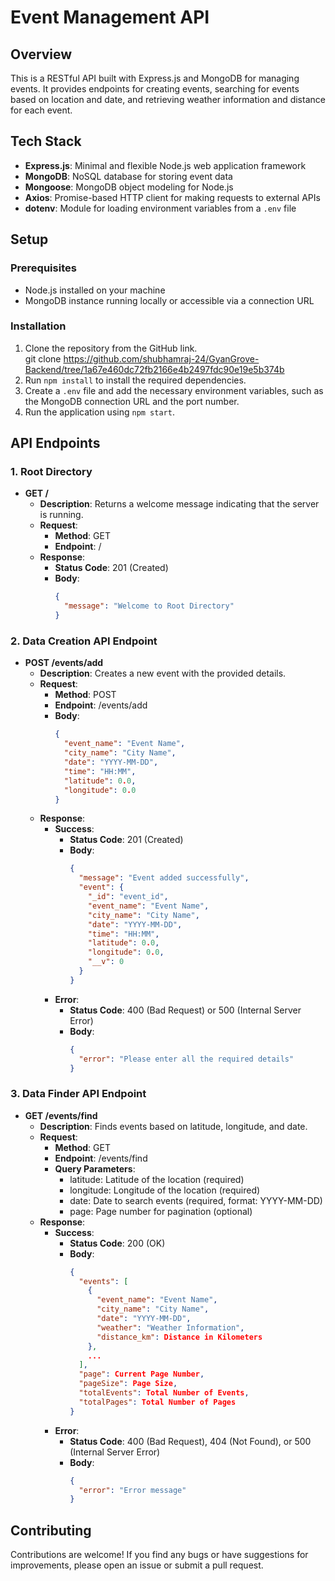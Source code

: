 # Event Management API

## Overview

This is a RESTful API built with Express.js and MongoDB for managing events. It provides endpoints for creating events, searching for events based on location and date, and retrieving weather information and distance for each event.

## Tech Stack

- **Express.js**: Minimal and flexible Node.js web application framework
- **MongoDB**: NoSQL database for storing event data
- **Mongoose**: MongoDB object modeling for Node.js
- **Axios**: Promise-based HTTP client for making requests to external APIs
- **dotenv**: Module for loading environment variables from a `.env` file

## Setup

### Prerequisites

- Node.js installed on your machine
- MongoDB instance running locally or accessible via a connection URL

### Installation

1. Clone the repository from the GitHub link.<br>
   git clone https://github.com/shubhamraj-24/GyanGrove-Backend/tree/1a67e460dc72fb2166e4b2497fdc90e19e5b374b
2. Run `npm install` to install the required dependencies.
3. Create a `.env` file and add the necessary environment variables, such as the MongoDB connection URL and the port number.
4. Run the application using `npm start`.

## API Endpoints

### 1. Root Directory

- **GET /**
  - **Description**: Returns a welcome message indicating that the server is running.
  - **Request**:
    - **Method**: GET
    - **Endpoint**: /
  - **Response**:
    - **Status Code**: 201 (Created)
    - **Body**:
      ```json
      {
        "message": "Welcome to Root Directory"
      }
      ```

### 2. Data Creation API Endpoint

- **POST /events/add**
  - **Description**: Creates a new event with the provided details.
  - **Request**:
    - **Method**: POST
    - **Endpoint**: /events/add
    - **Body**:
      ```json
      {
        "event_name": "Event Name",
        "city_name": "City Name",
        "date": "YYYY-MM-DD",
        "time": "HH:MM",
        "latitude": 0.0,
        "longitude": 0.0
      }
      ```
  - **Response**:
    - **Success**:
      - **Status Code**: 201 (Created)
      - **Body**:
        ```json
        {
          "message": "Event added successfully",
          "event": {
            "_id": "event_id",
            "event_name": "Event Name",
            "city_name": "City Name",
            "date": "YYYY-MM-DD",
            "time": "HH:MM",
            "latitude": 0.0,
            "longitude": 0.0,
            "__v": 0
          }
        }
        ```
    - **Error**:
      - **Status Code**: 400 (Bad Request) or 500 (Internal Server Error)
      - **Body**:
        ```json
        {
          "error": "Please enter all the required details"
        }
        ```

### 3. Data Finder API Endpoint

- **GET /events/find**
  - **Description**: Finds events based on latitude, longitude, and date.
  - **Request**:
    - **Method**: GET
    - **Endpoint**: /events/find
    - **Query Parameters**:
      - latitude: Latitude of the location (required)
      - longitude: Longitude of the location (required)
      - date: Date to search events (required, format: YYYY-MM-DD)
      - page: Page number for pagination (optional)
  - **Response**:
    - **Success**:
      - **Status Code**: 200 (OK)
      - **Body**:
        ```json
        {
          "events": [
            {
              "event_name": "Event Name",
              "city_name": "City Name",
              "date": "YYYY-MM-DD",
              "weather": "Weather Information",
              "distance_km": Distance in Kilometers
            },
            ...
          ],
          "page": Current Page Number,
          "pageSize": Page Size,
          "totalEvents": Total Number of Events,
          "totalPages": Total Number of Pages
        }
        ```
    - **Error**:
      - **Status Code**: 400 (Bad Request), 404 (Not Found), or 500 (Internal Server Error)
      - **Body**:
        ```json
        {
          "error": "Error message"
        }
        ```

## Contributing<br>
 Contributions are welcome! If you find any bugs or have suggestions for improvements, please open an issue or submit a pull request.
